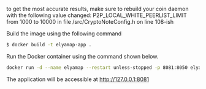 
to get the most accurate results, make sure to rebuild your coin daemon with the following value changed:
P2P_LOCAL_WHITE_PEERLIST_LIMIT from 1000 to 10000
in file /src/CryptoNoteConfig.h on line 108-ish

Build the image using the following command

```bash
$ docker build -t elyamap-app .
```

Run the Docker container using the command shown below.

```bash
docker run -d --name elyamap --restart unless-stopped -p 8081:8050 elyamap-app
```

The application will be accessible at http://127.0.0.1:8081